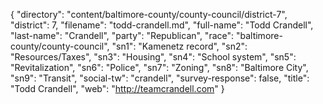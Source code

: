 {
  "directory": "content/baltimore-county/county-council/district-7",
  "district": 7,
  "filename": "todd-crandell.md",
  "full-name": "Todd Crandell",
  "last-name": "Crandell",
  "party": "Republican",
  "race": "baltimore-county/county-council",
  "sn1": "Kamenetz record",
  "sn2": "Resources/Taxes",
  "sn3": "Housing",
  "sn4": "School system",
  "sn5": "Revitalization",
  "sn6": "Police",
  "sn7": "Zoning",
  "sn8": "Baltimore City",
  "sn9": "Transit",
  "social-tw": "crandell",
  "survey-response": false,
  "title": "Todd Crandell",
  "web": "http://teamcrandell.com"
}
